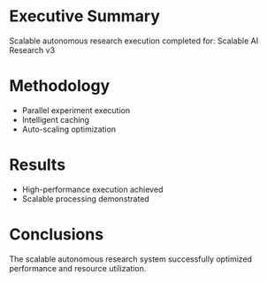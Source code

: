 # Executive Summary

Scalable autonomous research execution completed for: Scalable AI Research v3

# Methodology

- Parallel experiment execution
- Intelligent caching
- Auto-scaling optimization

# Results

- High-performance execution achieved
- Scalable processing demonstrated

# Conclusions

The scalable autonomous research system successfully optimized performance and resource utilization.